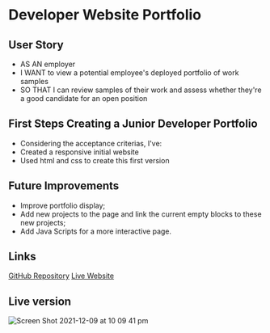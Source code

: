 # Developer Website Portfolio

## User Story
- AS AN employer
- I WANT to view a potential employee's deployed portfolio of work samples
- SO THAT I can review samples of their work and assess whether they're a good candidate for an open position

## First Steps Creating a Junior Developer Portfolio
- Considering the acceptance criterias, I've:
- Created a responsive initial website
- Used html and css to create this first version

## Future Improvements

- Improve portfolio display;
-  Add new projects to the page and link the current empty blocks to these new projects;
- Add Java Scripts for a more interactive page.

## Links
[GitHub Repository](https://github.com/carolinatnp/developer-website-portfolio)
[Live Website](https://carolinatnp.github.io/developer-website-portfolio/)

## Live version
![Screen Shot 2021-12-09 at 10 09 41 pm](https://user-images.githubusercontent.com/94167488/145386067-1f6016b6-b43e-4b2b-8e2c-122d3992ad11.png)
